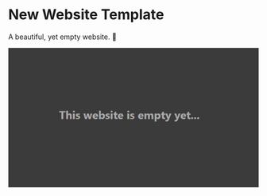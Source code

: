 # New Website Template
A beautiful, yet empty website. :star2:

![Screenshot](./img/screenshot.png)
